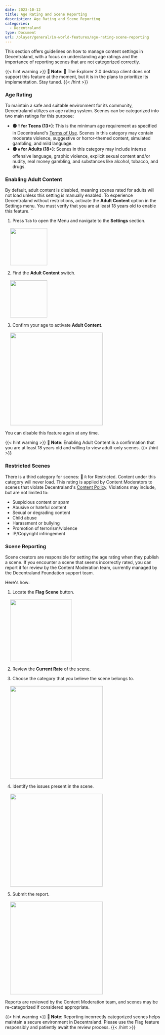 ```yaml
---
date: 2023-10-12
title: Age Rating and Scene Reporting
description: Age Rating and Scene Reporting
categories:
  - Decentraland
type: Document
url: /player/general/in-world-features/age-rating-scene-reporting
---
```


This section offers guidelines on how to manage content settings in Decentraland, with a focus on understanding age ratings and the importance of reporting scenes that are not categorized correctly.

{{< hint warning >}}
**📔 Note**: 🚧 The Explorer 2.0 desktop client does not support this feature at the moment, but it is in the plans to prioritize its implementation. Stay tuned.
{{< /hint >}}

### Age Rating

To maintain a safe and suitable environment for its community, Decentraland utilizes an age rating system. Scenes can be categorized into two main ratings for this purpose:

- **🟢 `T` for Teens (13+)**: This is the minimum age requirement as specified in Decentraland's [Terms of Use](https://decentraland.org/terms/#8-children). Scenes in this category may contain moderate violence, suggestive or horror-themed content, simulated gambling, and mild language. 
- **🟡 `A` for Adults (18+)**: Scenes in this category may include intense offensive language, graphic violence, explicit sexual content and/or nudity, real money gambling, and substances like alcohol, tobacco, and drugs.

### Enabling Adult Content
By default, adult content is disabled, meaning scenes rated for adults will not load unless this setting is manually enabled. To experience Decentraland without restrictions, activate the **Adult Content** option in the Settings menu. You must verify that you are at least 18 years old to enable this feature.
``
1) Press `Tab` to open the Menu and navigate to the **Settings** section.

<img src="/images/media/menu-settings.png" style="margin: 1rem; display: block;width: 120px;"/>

2) Find the **Adult Content** switch.

<img src="/images/media/content-moderation-adult-content-switch.png" style="margin: 1rem; display: block;width: 120px;"/>

3) Confirm your age to activate **Adult Content**.

<img src="/images/media/content-moderation-enabled-adult-content.png" style="margin: 1rem; display: block;width: 300px;"/>

You can disable this feature again at any time.

{{< hint warning >}}
**📔 Note**: Enabling Adult Content is a confirmation that you are at least 18 years old and willing to view adult-only scenes.
{{< /hint >}}

### Restricted Scenes

There is a third category for scenes: 🔴 `R` for Restricted. Content under this category will never load. This rating is applied by Content Moderators to scenes that violate Decentraland's [Content Policy](https://decentraland.org/content). Violations may include, but are not limited to:

- Suspicious content or spam
- Abusive or hateful content
- Sexual or degrading content
- Child abuse
- Harassment or bullying
- Promotion of terrorism/violence
- IP/Copyright infringement

### Scene Reporting
Scene creators are responsible for setting the age rating when they publish a scene. If you encounter a scene that seems incorrectly rated, you can report it for review by the Content Moderation team, currently managed by the Decentraland Foundation support team.

Here's how:

1) Locate the **Flag Scene** button.

<img src="/images/media/content-moderation-flag-icon.png" style="margin: 1rem; display: block;width: 200px;"/>

2) Review the **Current Rate** of the scene.

3) Choose the category that you believe the scene belongs to.

<img src="/images/media/content-moderation-categories.png" style="margin: 1rem; display: block;width: 300px;"/>

4) Identify the issues present in the scene.

<img src="/images/media/content-moderation-options.png" style="margin: 1rem; display: block;width: 300px"/>

5) Submit the report.

<img src="/images/media/content-moderation-report-sent.png" style="margin: 1rem; display: block;width: 300px;"/>

Reports are reviewed by the Content Moderation team, and scenes may be re-categorized if considered appropriate.

{{< hint warning >}}
**📔 Note**: Reporting incorrectly categorized scenes helps maintain a secure environment in Decentraland. Please use the Flag feature responsibly and patiently await the review process.
{{< /hint >}}
